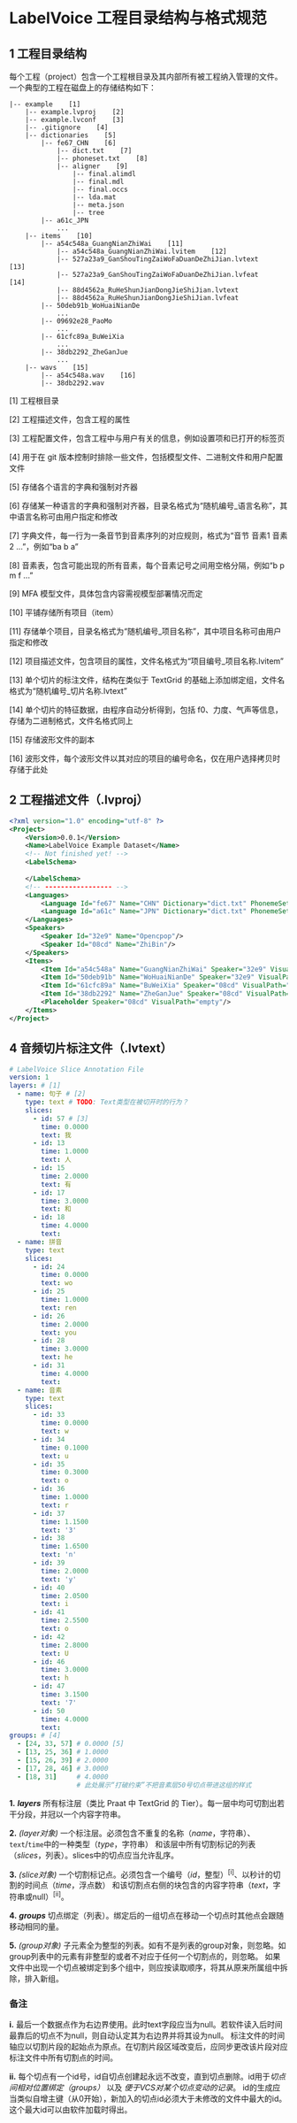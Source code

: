 # LabelVoice 工程目录结构与格式规范

## 1 工程目录结构

每个工程（project）包含一个工程根目录及其内部所有被工程纳入管理的文件。一个典型的工程在磁盘上的存储结构如下：

```
|-- example    [1]
    |-- example.lvproj    [2]
    |-- example.lvconf    [3]
    |-- .gitignore    [4]
    |-- dictionaries    [5]
        |-- fe67_CHN    [6]
            |-- dict.txt    [7]
            |-- phoneset.txt    [8]
            |-- aligner    [9]
                |-- final.alimdl
                |-- final.mdl
                |-- final.occs
                |-- lda.mat
                |-- meta.json
                |-- tree
        |-- a61c_JPN
            ...
    |-- items    [10]
        |-- a54c548a_GuangNianZhiWai    [11]
            |-- a54c548a_GuangNianZhiWai.lvitem    [12]
            |-- 527a23a9_GanShouTingZaiWoFaDuanDeZhiJian.lvtext    [13]
            |-- 527a23a9_GanShouTingZaiWoFaDuanDeZhiJian.lvfeat    [14]
            |-- 88d4562a_RuHeShunJianDongJieShiJian.lvtext
            |-- 88d4562a_RuHeShunJianDongJieShiJian.lvfeat
        |-- 50deb91b_WoHuaiNianDe
            ...
        |-- 09692e28_PaoMo
            ...
        |-- 61cfc89a_BuWeiXia
            ...
        |-- 38db2292_ZheGanJue
            ...
    |-- wavs    [15]
        |-- a54c548a.wav    [16]
        |-- 38db2292.wav
```

[1] 工程根目录

[2] 工程描述文件，包含工程的属性

[3] 工程配置文件，包含工程中与用户有关的信息，例如设置项和已打开的标签页

[4] 用于在 git 版本控制时排除一些文件，包括模型文件、二进制文件和用户配置文件

[5] 存储各个语言的字典和强制对齐器

[6] 存储某一种语言的字典和强制对齐器，目录名格式为“随机编号_语言名称”，其中语言名称可由用户指定和修改

[7] 字典文件，每一行为一条音节到音素序列的对应规则，格式为“音节	音素1 音素2 ...”，例如“ba	b a”

[8] 音素表，包含可能出现的所有音素，每个音素记号之间用空格分隔，例如“b p m f ...”

[9] MFA 模型文件，具体包含内容需视模型部署情况而定

[10] 平铺存储所有项目（item）

[11] 存储单个项目，目录名格式为“随机编号_项目名称”，其中项目名称可由用户指定和修改

[12] 项目描述文件，包含项目的属性，文件名格式为“项目编号_项目名称.lvitem”

[13] 单个切片的标注文件，结构在类似于 TextGrid 的基础上添加绑定组，文件名格式为“随机编号_切片名称.lvtext”

[14] 单个切片的特征数据，由程序自动分析得到，包括 f0、力度、气声等信息，存储为二进制格式，文件名格式同上

[15] 存储波形文件的副本

[16] 波形文件，每个波形文件以其对应的项目的编号命名，仅在用户选择拷贝时存储于此处

## 2 工程描述文件（.lvproj）

```xml
<?xml version="1.0" encoding="utf-8" ?>
<Project>
    <Version>0.0.1</Version>
    <Name>LabelVoice Example Dataset</Name>
    <!-- Not finished yet! -->
    <LabelSchema>
        
    </LabelSchema>
    <!-- ----------------- -->
    <Languages>
        <Language Id="fe67" Name="CHN" Dictionary="dict.txt" PhonemeSet="phoneset.txt" Aligner="aligner"/>
        <Language Id="a61c" Name="JPN" Dictionary="dict.txt" PhonemeSet="phoneset.txt"/>
    </Languages>
    <Speakers>
        <Speaker Id="32e9" Name="Opencpop"/>
        <Speaker Id="08cd" Name="ZhiBin"/>
    </Speakers>
    <Items>
        <Item Id="a54c548a" Name="GuangNianZhiWai" Speaker="32e9" VisualPath=""/>
        <Item Id="50deb91b" Name="WoHuaiNianDe" Speaker="32e9" VisualPath="foo/bar"/>
        <Item Id="61cfc89a" Name="BuWeiXia" Speaker="08cd" VisualPath="foo"/>
        <Item Id="38db2292" Name="ZheGanJue" Speaker="08cd" VisualPath="foo/bar"/>
        <Placeholder Speaker="08cd" VisualPath="empty"/>
    </Items>
</Project>
```

## 4 音频切片标注文件（.lvtext）
```yaml
# LabelVoice Slice Annotation File
version: 1
layers: # [1]
  - name: 句子 # [2]
    type: text # TODO: Text类型在被切开时的行为？
    slices:
      - id: 57 # [3]
        time: 0.0000
        text: 我
      - id: 13
        time: 1.0000
        text: 人
      - id: 15
        time: 2.0000
        text: 有
      - id: 17
        time: 3.0000
        text: 和
      - id: 18
        time: 4.0000
        text:
  - name: 拼音
    type: text
    slices:
      - id: 24
        time: 0.0000
        text: wo
      - id: 25
        time: 1.0000
        text: ren
      - id: 26
        time: 2.0000
        text: you
      - id: 28
        time: 3.0000
        text: he
      - id: 31
        time: 4.0000
        text:
  - name: 音素
    type: text
    slices:
      - id: 33
        time: 0.0000
        text: w
      - id: 34
        time: 0.1000
        text: u
      - id: 35
        time: 0.3000
        text: o
      - id: 36
        time: 1.0000
        text: r
      - id: 37
        time: 1.1500
        text: '3'
      - id: 38
        time: 1.6500
        text: 'n'
      - id: 39
        time: 2.0000
        text: 'y'
      - id: 40
        time: 2.0500
        text: i
      - id: 41
        time: 2.5500
        text: o
      - id: 42
        time: 2.8000
        text: U
      - id: 46
        time: 3.0000
        text: h
      - id: 47
        time: 3.1500
        text: '7'
      - id: 50
        time: 4.0000
        text:
groups: # [4]
  - [24, 33, 57] # 0.0000 [5]
  - [13, 25, 36] # 1.0000
  - [15, 26, 39] # 2.0000
  - [17, 28, 46] # 3.0000
  - [18, 31]     # 4.0000
                 # 此处展示“打破约束”不把音素层50号切点带进这组的样式
```
**1.** ***layers*** 所有标注层（类比 Praat 中 TextGrid 的 Tier）。每一层中均可切割出若干分段，并冠以一个内容字符串。

**2.** *(layer对象)* 一个标注层。必须包含不重复的名称（*name*，字符串）、`text`/`time`中的一种类型（*type*，字符串）
和该层中所有切割标记的列表（*slices*，列表）。slices中的切点应当允许乱序。

**3.** *(slice对象)* 一个切割标记点。必须包含一个编号（*id*，整型）<sup>[i]</sup>、以秒计的切割的时间点（*time*，浮点数）
和该切割点右侧的块包含的内容字符串（*text*，字符串或null）<sup>[ii]</sup>。

**4.** ***groups*** 切点绑定（列表）。绑定后的一组切点在移动一个切点时其他点会跟随移动相同的量。

**5.** *(group对象)* 子元素全为整型的列表。如有不是列表的group对象，则忽略。如group列表中的元素有非整型的或者不对应于任何一个切割点的，则忽略。
如果文件中出现一个切点被绑定到多个组中，则应按读取顺序，将其从原来所属组中拆除，排入新组。

### 备注

**i.** 最后一个数据点作为右边界使用。此时text字段应当为null。若软件读入后时间最靠后的切点不为null，则自动认定其为右边界并将其设为null。
标注文件的时间轴应以切割片段的起始点为原点。在切割片段区域改变后，应同步更改该片段对应标注文件中所有切割点的时间。

**ii.** 每个切点有一个id号，id自切点创建起永远不改变，直到切点删除。id用于*切点间相对位置绑定（groups）* 以及 *便于VCS对某个切点变动的记录*。
id的生成应当类似自增主键（从0开始），新加入的切点id必须大于未修改的文件中最大的id。这个最大id可以由软件加载时得出。

